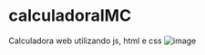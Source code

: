 # calculadoraIMC
Calculadora web utilizando js, html e css
![image](https://user-images.githubusercontent.com/81448095/229000327-38940689-47de-47cb-8c7e-a18b56f8589f.png)
